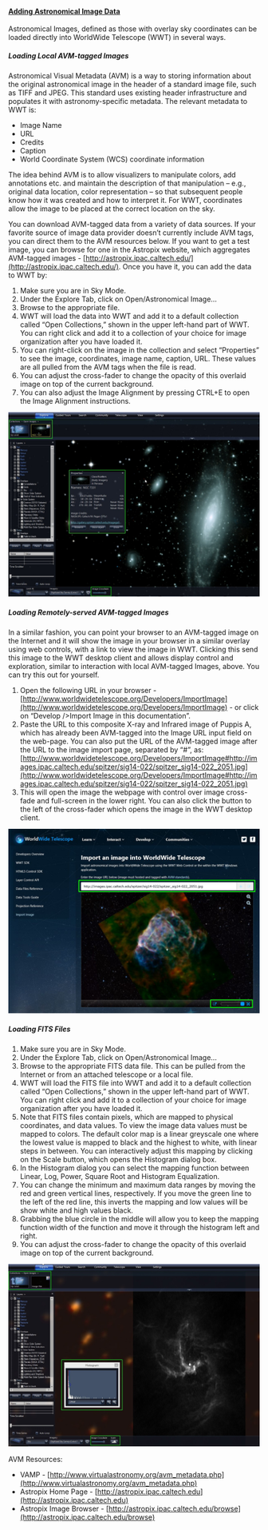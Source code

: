#### [Adding Astronomical Image Data](#AstroImageData)

Astronomical Images, defined as those with overlay sky coordinates can be loaded directly into WorldWide Telescope (WWT) in several ways.

##### Loading Local AVM-tagged Images

Astronomical Visual Metadata (AVM) is a way to storing information about the original astronomical image in the header of a standard image file, such as TIFF and JPEG. This standard uses existing header infrastructure and populates it with astronomy-specific metadata. The relevant metadata to WWT is:

*   Image Name
*   URL
*   Credits
*   Caption
*   World Coordinate System (WCS) coordinate information

The idea behind AVM is to allow visualizers to manipulate colors, add annotations etc. and maintain the description of that manipulation – e.g., original data location, color representation – so that subsequent people know how it was created and how to interpret it. For WWT, coordinates allow the image to be placed at the correct location on the sky.

You can download AVM-tagged data from a variety of data sources. If your favorite source of image data provider doesn’t currently include AVM tags, you can direct them to the AVM resources below. If you want to get a test image, you can browse for one in the Astropix website, which aggregates AVM-tagged images - [http://astropix.ipac.caltech.edu/](http://astropix.ipac.caltech.edu/). Once you have it, you can add the data to WWT by:

1.  Make sure you are in Sky Mode.
2.  Under the Explore Tab, click on Open/Astronomical Image…
3.  Browse to the appropriate file.
4.  WWT will load the data into WWT and add it to a default collection called “Open Collections,” shown in the upper left-hand part of WWT. You can right click and add it to a collection of your choice for image organization after you have loaded it.
5.  You can right-click on the image in the collection and select “Properties” to see the image, coordinates, image name, caption, URL. These values are all pulled from the AVM tags when the file is read.
6.  You can adjust the cross-fader to change the opacity of this overlaid image on top of the current background.
7.  You can also adjust the Image Alignment by pressing CTRL+E to open the Image Alignment instructions.

![image alignment instructions](assets/image_alignment.jpg)

##### Loading Remotely-served AVM-tagged Images

In a similar fashion, you can point your browser to an AVM-tagged image on the Internet and it will show the image in your browser in a similar overlay using web controls, with a link to view the image in WWT. Clicking this send this image to the WWT desktop client and allows display control and exploration, similar to interaction with local AVM-tagged Images, above. You can try this out for yourself.

1.  Open the following URL in your browser - [http://www.worldwidetelescope.org/Developers/ImportImage](http://www.worldwidetelescope.org/Developers/ImportImage) - or click on “Develop />Import Image in this documentation”.
2.  Paste the URL to this composite X-ray and Infrared image of Puppis A, which has already been AVM-tagged into the Image URL input field on the web-page. You can also put the URL of the AVM-tagged image after the URL to the image import page, separated by “#”, as: [http://www.worldwidetelescope.org/Developers/ImportImage#http://images.ipac.caltech.edu/spitzer/sig14-022/spitzer_sig14-022_2051.jpg](http://www.worldwidetelescope.org/Developers/ImportImage#http://images.ipac.caltech.edu/spitzer/sig14-022/spitzer_sig14-022_2051.jpg)
3.  This will open the image the webpage with control over image cross-fade and full-screen in the lower right. You can also click the button to the left of the cross-fader which opens the image in the WWT desktop client.

![AVM Import](assets/avm_import.jpg)

##### Loading FITS Files

1.  Make sure you are in Sky Mode.
2.  Under the Explore Tab, click on Open/Astronomical Image…
3.  Browse to the appropriate FITS data file. This can be pulled from the Internet or from an attached telescope or a local file.
4.  WWT will load the FITS file into WWT and add it to a default collection called “Open Collections,” shown in the upper left-hand part of WWT. You can right click and add it to a collection of your choice for image organization after you have loaded it.
5.  Note that FITS files contain pixels, which are mapped to physical coordinates, and data values. To view the image data values must be mapped to colors. The default color map is a linear greyscale one where the lowest value is mapped to black and the highest to white, with linear steps in between. You can interactively adjust this mapping by clicking on the Scale button, which opens the Histogram dialog box.
6.  In the Histogram dialog you can select the mapping function between Linear, Log, Power, Square Root and Histogram Equalization.
7.  You can change the minimum and maximum data ranges by moving the red and green vertical lines, respectively. If you move the green line to the left of the red line, this inverts the mapping and low values will be show white and high values black.
8.  Grabbing the blue circle in the middle will allow you to keep the mapping function width of the function and move it through the histogram left and right.
9.  You can adjust the cross-fader to change the opacity of this overlaid image on top of the current background.

![adjust the cross fader](assets/histogram.jpg)

AVM Resources:

*   VAMP - [http://www.virtualastronomy.org/avm_metadata.php](http://www.virtualastronomy.org/avm_metadata.php)
*   Astropix Home Page - [http://astropix.ipac.caltech.edu](http://astropix.ipac.caltech.edu)
*   Astropix Image Browser - [http://astropix.ipac.caltech.edu/browse](http://astropix.ipac.caltech.edu/browse)
